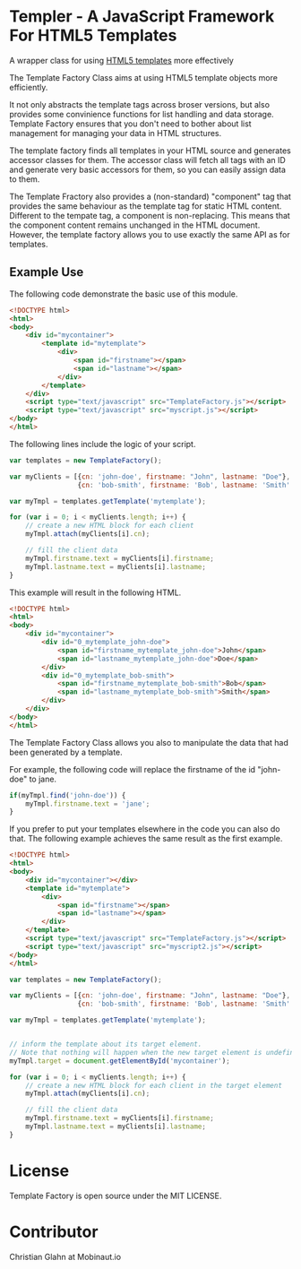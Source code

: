 Templer - A JavaScript Framework For HTML5 Templates
====================================================

A wrapper class for using [HTML5 templates](http://www.html5rocks.com/en/tutorials/webcomponents/template/)
more effectively

The Template Factory Class aims at using HTML5 template objects more efficiently.

It not only abstracts the template tags across broser versions, but also provides
some convinience functions for list handling and data storage. Template Factory
ensures that you don't need to bother about list management for managing your data
in HTML structures.

The template factory finds all templates in your HTML source and generates
accessor classes for them. The accessor class will fetch all tags with an ID and
generate very basic accessors for them, so you can easily assign data to them.

The Template Fractory also provides a (non-standard) "component" tag that provides
the same behaviour as the template tag for static HTML content. Different to the tempate
tag, a component is non-replacing. This means that the component content remains unchanged
in the HTML document. However, the template factory allows you to use exactly the same
API as for templates.

Example Use
-----------
The following code demonstrate the basic use of this module.


```html
<!DOCTYPE html>
<html>
<body>
    <div id="mycontainer">
        <template id="mytemplate">
            <div>
                <span id="firstname"></span>
                <span id="lastname"></span>
            </div>
        </template>
    </div>
    <script type="text/javascript" src="TemplateFactory.js"></script>
    <script type="text/javascript" src="myscript.js"></script>
</body>
</html>
```

The following lines include the logic of your script.

```javascript
var templates = new TemplateFactory();

var myClients = [{cn: 'john-doe', firstname: "John", lastname: "Doe"},
                 {cn: 'bob-smith', firstname: 'Bob', lastname: 'Smith' }];

var myTmpl = templates.getTemplate('mytemplate');

for (var i = 0; i < myClients.length; i++) {
    // create a new HTML block for each client
    myTmpl.attach(myClients[i].cn);

    // fill the client data
    myTmpl.firstname.text = myClients[i].firstname;
    myTmpl.lastname.text = myClients[i].lastname;
}
```


This example will result in the following HTML.

```html
<!DOCTYPE html>
<html>
<body>
    <div id="mycontainer">
        <div id="0_mytemplate_john-doe">
            <span id="firstname_mytemplate_john-doe">John</span>
            <span id="lastname_mytemplate_john-doe">Doe</span>
        </div>
        <div id="0_mytemplate_bob-smith">
            <span id="firstname_mytemplate_bob-smith">Bob</span>
            <span id="lastname_mytemplate_bob-smith">Smith</span>
        </div>
    </div>
</body>
</html>
```

The Template Factory Class allows you also to manipulate the data that had been
generated by a template.

For example, the following code will replace the firstname of the id "john-doe" to jane.

```javascript
if(myTmpl.find('john-doe')) {
    myTmpl.firstname.text = 'jane';
}
```

If you prefer to put your templates elsewhere in the code you can also do that.
The following example achieves the same result as the first example.

```html
<!DOCTYPE html>
<html>
<body>
    <div id="mycontainer"></div>
    <template id="mytemplate">
        <div>
            <span id="firstname"></span>
            <span id="lastname"></span>
        </div>
    </template>
    <script type="text/javascript" src="TemplateFactory.js"></script>
    <script type="text/javascript" src="myscript2.js"></script>
</body>
</html>
```

```javascript
var templates = new TemplateFactory();

var myClients = [{cn: 'john-doe', firstname: "John", lastname: "Doe"},
                 {cn: 'bob-smith', firstname: 'Bob', lastname: 'Smith' }];

var myTmpl = templates.getTemplate('mytemplate');


// inform the template about its target element.
// Note that nothing will happen when the new target element is undefined.
myTmpl.target = document.getElementById('mycontainer');

for (var i = 0; i < myClients.length; i++) {
    // create a new HTML block for each client in the target element
    myTmpl.attach(myClients[i].cn);

    // fill the client data
    myTmpl.firstname.text = myClients[i].firstname;
    myTmpl.lastname.text = myClients[i].lastname;
}
```

License
=======

Template Factory is open source under the MIT LICENSE.

Contributor
===========

Christian Glahn at Mobinaut.io
